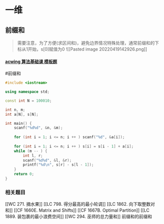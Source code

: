 # 一维

## 前缀和
> 需要注意，为了方便(求区间和)，避免边界情况特殊处理，通常前缀和的下标从1开始，s[0]赋值为0
![[Pasted image 20220419142926.png]]
#### [acwing 算法基础课 模板题](https://www.acwing.com/activity/content/problem/content/829/)
#前缀和
~~~c++
#include <iostream>

using namespace std; 

const int N = 100010; 

int n, m; 
int a[N], s[N]; 

int main() {
    scanf("%d%d", &n, &m); 
    
    for (int i = 1; i <= n; i ++ ) scanf("%d", &a[i]);
    
    for (int i = 1; i <= n; i ++ ) s[i] = s[i - 1] + a[i]; 
    while (m -- ) {
        int l, r; 
        scanf("%d%d", &l, &r); 
        printf("%d\n", s[r] - s[l - 1]); 
    }
    return 0; 
}
~~~

### 相关题目
[[WC 271. 摘水果]]
[[LC 798. 得分最高的最小轮调]]
[[LC 1862. 向下取整数对和]]
[[CF 1660E. Matrix and Shifts]]
[[CF 1667B. Optimal Partition]]
[[LC 1889. 装包裹的最小浪费空间]]
[[WC 294. 巫师的总力量和]] 前缀和的前缀和 
